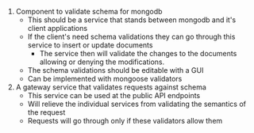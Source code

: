 1. Component to validate schema for mongodb
    - This should be a service that stands between mongodb and it's client applications
    - If the client's need schema validations they can go through this service to insert or update documents
        - The service then will validate the changes to the documents allowing or denying the modifications.
    - The schema validations should be editable with a GUI
    - Can be implemented with mongoose validators
2. A gateway service that validates requests against schema
    - This service can be used at the public API endpoints
    - Will relieve the individual services from validating the semantics of the request
    - Requests will go through only if these validators allow them
